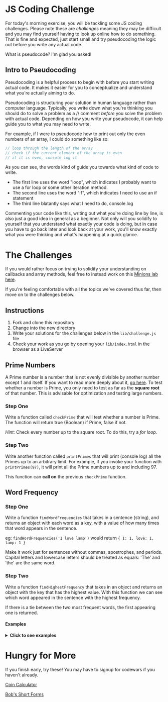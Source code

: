 # JS Coding Challenge 

For today's morning exercise, you will be tackling some JS coding challenges. Please note these are _challenges_ meaning they may be difficult and you may find yourself having to look up online how to do something. That is fine and expected, just start small and try pseudocoding the logic out before you write any actual code. 

What is pseudocode? I'm glad you asked! 

## Intro to Pseudocoding

Pseudocoding is a helpful process to begin with before you start writing actual code. It makes it easier for you to conceptualize and understand what you're actually aiming to do.

Pseudocoding is structuring your solution in human language rather than computer language. Typically, you write down what you're thinking you should do to solve a problem as a // comment _before_ you solve the problem with actual code. Depending on how you write your pseudocode, it can help guide you to what you may need to write.

For example, if I were to pseudocode how to print out only the even numbers of an array, I could do something like so: 

```js
// loop through the length of the array 
// check if the current element of the array is even 
// if it is even, console log it 
```

As you can see, the words kind of guide you towards what kind of code to write. 

- The first line uses the word "loop", which indicates I probably want to use a for loop or some other iteration method. 
- The second line uses the word "if", which indicates I need to use an if statement 
- The third line blatantly says what I need to do, console.log 

Commenting your code like this, writing out what you're doing line by line, is also just a good idea in general as a beginner. Not only will you solidify to yourself that you understand what exactly your code is doing, but in case you have to go back later and look back at your work, you'll know exactly what you were thinking and what's happening at a quick glance. 

# The Challenges

If you would rather focus on trying to solidify your understanding on callbacks and array methods, feel free to instead work on this [Minions lab here](https://git.generalassemb.ly/seir-129/callback-array-methods-lab).

If you're feeling comfortable with all the topics we've covered thus far, then move on to the challenges below.

## Instructions 

1. Fork and clone this repository 
1. Change into the new directory 
1. Write your solutions for the challenges below in the `lib/challenge.js` file 
1. Check your work as you go by opening your `lib/index.html` in the browser as a LiveServer 

## Prime Numbers 

A Prime number is a number that is not evenly divisible by another number except 1 and itself. If you want to read more deeply about it, [go here](https://en.wikipedia.org/wiki/Prime_number). To test whether a number is Prime, you only need to test as far as the **square root** of that number. This is advisable for optimization and testing large numbers.

### Step One

Write a function called `checkPrime` that will test whether a number is Prime. The function will return true (Boolean) if Prime, false if not.

_Hint:_ Check every number up to the square root. To do this, try a _for loop_.

### Step Two
Write another function called `printPrimes` that will print (console log) all the Primes up to an arbitrary limit. For example, if you invoke your function with `printPrimes(97)`, it will print all the Prime numbers up to and including 97.

This function can **call on** the previous `checkPrime` function.

## Word Frequency 

### Step One

Write a function `findWordFrequencies` that takes in a sentence (string), and returns an object with each word as a key, with a value of how many times that word appears in the sentence.

eg: `findWordFrequencies('I love lamp')` would return `{ I: 1, love: 1, lamp: 1 }`

Make it work just for sentences without commas, apostrophes, and periods. Capital letters and lowercase letters should be treated as equals: 'The' and 'the' are the same word.

### Step Two

Write a function `findHighestFrequency` that takes in an object and returns an object with the key that has the highest value. With this function we can see which word appeared in the sentence with the highest frequency.

If there is a tie between the two most frequent words, the first appearing one is returned.

#### Examples

<details><summary><strong>Click to see examples</strong></summary><p>

**"The world is all that is the case"**

```javascript
const freqs = findWordFrequencies('The world is all that is the case'));

console.log(freqs);
```

> => { the: 2, world: 1, is: 2, all: 1, that: 1, case: 1 }


```javascript
const freqs = findWordFrequencies('The world is all that is the case');

console.log(findHighestFrequency(freqs));
```

> => { the: 2 }

**"That that is is that that is not is not"**

```javascript
const freqs = findWordFrequencies('That that is is that that is not is not');

console.log(freqs);
```

> => { that: 4, is: 4, not: 2 }

```javascript
const freqs = findWordFrequencies('That that is is that that is not is not');

console.log(findHighestFrequency(freqs));
```

> => { that: 4 }

**"hi"**

```javascript
const freqs = findWordFrequencies('hi');

console.log(freqs);
```

> => { hi: 1 }


```javascript
const freqs = findWordFrequencies('hi');

console.log(findHighestFrequency(freqs));
```

> => { hi: 1 }

</p></details>

# Hungry for More

If you finish early, try these! You may have to signup for codewars if you haven't already.

[Coin Calculator](https://www.codewars.com/kata/calculator-coin-combination)

[Bob's Short Forms](https://www.codewars.com/kata/bobs-short-forms)
